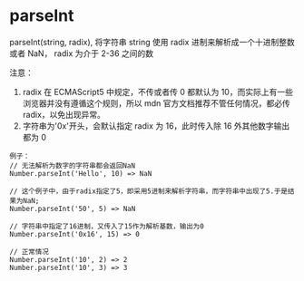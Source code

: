 # parseInt

parseInt(string, radix), 将字符串 string 使用 radix 进制来解析成一个十进制整数或者 NaN， radix 为介于 2-36 之间的数

注意：

1. radix 在 ECMAScript5 中规定，不传或者传 0 都默认为 10，而实际上有一些浏览器并没有遵循这个规则，所以 mdn 官方文档推荐不管任何情况，都必传 radix，以免出现异常。
2. 字符串为'0x'开头，会默认指定 radix 为 16，此时传入除 16 外其他数字输出都为 0

```[js]
例子：
// 无法解析为数字的字符串都会返回NaN
Number.parseInt('Hello', 10) => NaN

// 这个例子中，由于radix指定了5，即采用5进制来解析字符串，而字符串中出现了5.于是结果为NaN;
Number.parseInt('50', 5) => NaN

// 字符串中指定了16进制，又传入了15作为解析基数，输出为0
Number.parseInt('0x16', 15) => 0

// 正常情况
Number.parseInt('10', 2) => 2
Number.parseInt('10', 3) => 3
```
